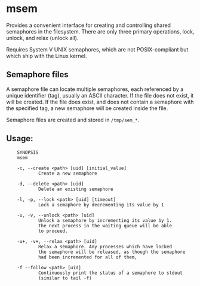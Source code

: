 # msem

Provides a convenient interface for creating and controlling shared
semaphores in the filesystem. There are only three primary operations,
lock, unlock, and relax (unlock all).

Requires System V UNIX semaphores, which are not POSIX-compliant but
which ship with the Linux kernel.

## Semaphore files
A semaphore file can locate multiple semaphores, each referenced
by a unique identifier (tag), usually an ASCII character. If the
file does not exist, it will be created. If the file does exist,
and does not contain a semaphore with the specified tag, a new
semaphore will be created inside the file.

Semaphore files are created and stored in `/tmp/sem_*`.

## Usage:
        SYNOPSIS
        msem

        -c, --create <path> [uid] [initial_value]
                Create a new semaphore

        -d, --delete <path> [uid]
                Delete an existing semaphore

        -l, -p, --lock <path> [uid] [timeout]
                Lock a semaphore by decrementing its value by 1

        -u, -v, --unlock <path> [uid]
                Unlock a semaphore by incrementing its value by 1.
                The next process in the waiting queue will be able
                to proceed.

        -u+, -v+, --relax <path> [uid]
                Relax a semaphore. Any processes which have locked
                the semaphore will be released, as though the semaphore
                had been incremented for all of them,

        -f --follow <path> [uid]
                Continuously print the status of a semaphore to stdout
                (similar to tail -f)

